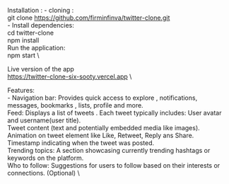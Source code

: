 Installation :
    - cloning : \
        git clone https://github.com/firminfinva/twitter-clone.git  \
    - Install dependencies: \
        cd twitter-clone \
        npm install \
Run the application: \
    npm start \

Live version of the app \
    https://twitter-clone-six-sooty.vercel.app \

Features: \
    - Navigation bar: Provides quick access to explore , notifications,     messages, bookmarks , lists, profile and more. \
    Feed: Displays a list of tweets . Each tweet typically includes:
    User avatar and username(user title). \
    Tweet content (text and potentially embedded media like images). \
    Animation on tweet element like Like, Retweet,  Reply ans Share. \
    Timestamp indicating when the tweet was posted. \
    Trending topics: A section showcasing currently trending hashtags or keywords on the platform. \
    Who to follow: Suggestions for users to follow based on their interests or connections. (Optional) \
